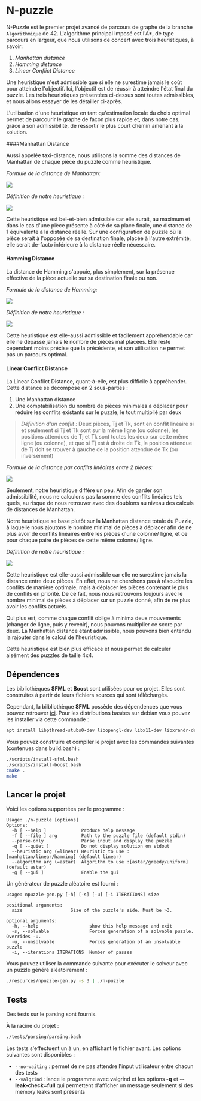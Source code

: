 # N-puzzle



N-Puzzle est le premier projet avancé de parcours de graphe de la branche `Algorithmique` de 42. L'algorithme principal imposé est l'A*, de type parcours en largeur, que nous utilisons de concert avec trois heuristiques, à savoir:

1. *Manhattan distance*
2. *Hamming distance*
3. *Linear Conflict Distance*

Une heuristique n'est admissible que si elle ne surestime jamais le coût pour atteindre l'objectif. Ici, l'objectif est de réussir à atteindre l'état final du puzzle. Les trois heuristiques présentées ci-dessus sont toutes admissibles, et nous allons essayer de les détailler ci-après.

L'utilisation d'une heuristique en tant qu'estimation locale du choix optimal permet de parcourir le graphe de façon plus rapide et, dans notre cas, grâce à son admissibilité, de ressortir le plus court chemin amenant à la solution.

####Manhattan Distance

Aussi appelée taxi-distance, nous utilisons la somme des distances de Manhattan de chaque pièce du puzzle comme heuristique.

*Formule de la distance de Manhattan:*

<img src="https://render.githubusercontent.com/render/math?math=Md(A%2C%20A')%20%3D%20%7CXa'%20-%20Xa%7C%20%2B%20%20%7CYa'%20-%20Ya%7C">



*Définition de notre heuristique :*

<img src="https://render.githubusercontent.com/render/math?math=%5Cbegin%7Balign*%7D%0Ah(puzzle)%20%26%3D%20%5Csum(Md(A%2CA'))%5C%20%5C%5C%0A%26%5Cforall%5C%20piece%5C%20in%5C%20Puzzle%5C%20with%5C%20%5C%5C%0A%26A%20%3Dposition%5C%20actual%5C%20piece%20%5C%5C%0A%26A'%20%3D%20expected%5C%20position%5C%20actual%5C%20piece%0A%5Cend%7Balign*%7D">



Cette heuristique est bel-et-bien admissible car elle aurait, au maximum et dans le cas d'une pièce présente à côté de sa place finale, une distance de 1 équivalente à la distance réelle. Sur une configuration de puzzle où la pièce serait à l'opposée de sa destination finale, placée à l'autre extrémité, elle serait de-facto inférieure à la distance réelle nécessaire.

#### Hamming Distance

La distance de Hamming s'appuie, plus simplement, sur la présence effective de la pièce actuelle sur sa destination finale ou non. 

*Formule de la distance de Hamming:*

<img src="https://render.githubusercontent.com/render/math?math=Hd(A%2C%20A')%20%3D%20A(Xa%2C%20Ya)%20%5Cneq%20A'(Xa'%2C%20Ya')">

*Définition de notre heuristique :*

<img src="https://render.githubusercontent.com/render/math?math=%5Cbegin%7Balign*%7D%0Ah(puzzle)%20%26%3D%20%5Csum(Hd(A%2CA'))%5C%20%5C%5C%0A%26%5Cforall%5C%20piece%5C%20in%5C%20Puzzle%5C%20with%5C%20%5C%5C%0A%26A%20%3Dposition%5C%20actual%5C%20piece%20%5C%5C%0A%26A'%20%3D%20expected%5C%20position%5C%20actual%5C%20piece%0A%5Cend%7Balign*%7D">

Cette heuristique est elle-aussi admissible et facilement appréhendable car elle ne dépasse jamais le nombre de pièces mal placées. Elle reste cependant moins précise que la précédente, et son utilisation ne permet pas un parcours optimal.

#### Linear Conflict Distance

La Linear Conflict Distance, quant-à-elle, est plus difficile à appréhender. Cette distance se décompose en 2 sous-parties :

1. Une Manhattan distance
2. Une comptabilisation du nombre de pièces minimales à déplacer pour réduire les conflits existants sur le puzzle, le tout multiplié par deux

> *Définition d'un conflit* *:* Deux pièces, Tj et Tk, sont en conflit linéaire si et seulement si Tj et Tk sont sur la même ligne (ou colonne), les positions attendues de Tj et Tk sont toutes les deux sur cette même ligne (ou colonne), et que si Tj est à droite de Tk, la position attendue de Tj doit se trouver à gauche de la position attendue de Tk (ou inversement)

*Formule de la distance par conflits linéaires entre 2 pièces:*

<img src="https://render.githubusercontent.com/render/math?math=%5Cbegin%7Balign*%7D%0ALCd(A%2CB)%20%26%3D%20Md(A%2C%20A')%20%2B%20Md(B%2C%20B')%20%2B%202%20*%20conflict(A%2CB)%5C%20%5C%5C%0A%26with%5C%20%5C%5C%0A%26conflict(A%2CB)%20%3D%20presence%5C%20of%5C%20linear%5C%20conflict%5C%20or%5C%20not%5C%20%5B1%2F0%5D%2C%20%5C%5C%0A%26A%5C%20and%5C%20B%3D%20position%5C%20of%5C%202%5C%20pieces%5C%20in%5C%20puzzle%2C%20%5C%5C%0A%26A'%5C%20and%5C%20B'%3D%20respective%5C%20expected%5C%20position%5C%20of%5C%20pieces%0A%5Cend%7Balign*%7D">



Seulement, notre heuristique diffère un peu. Afin de garder son admissibilité, nous ne calculons pas la somme des conflits linéaires tels quels, au risque de nous retrouver avec des doublons au niveau des calculs de distances de Manhattan. 

Notre heuristique se base plutôt sur la Manhattan distance totale du Puzzle, à laquelle nous ajoutons le nombre minimal de pièces à déplacer afin de ne plus avoir de conflits linéaires entre les pièces d'une colonne/ ligne, et ce pour chaque paire de pièces de cette même colonne/ ligne.

*Définition de notre heuristique :*

<img src="https://render.githubusercontent.com/render/math?math=%5Cbegin%7Balign*%7D%0Ah(puzzle)%20%26%3D%20Md(puzzle)%20%2B%202*%20%5Cmin%5C%7B%5C%20conflict(row%7Ccolumn)%5C%7D%5C%20%5C%5C%0A%26%5Cforall%5C%20row%7Ccolumn%5C%C2%A0in%5C%20Puzzle%5C%0A%5Cend%7Balign*%7D">

Cette heuristique est elle-aussi admissible car elle ne surestime jamais la distance entre deux pièces. En effet, nous ne cherchons pas à résoudre les conflits de manière optimale, mais à déplacer les pièces contenant le plus de conflits en priorité. De ce fait, nous nous retrouvons toujours avec le nombre minimal de pièces à déplacer sur un puzzle donné, afin de ne plus avoir les conflits actuels. 

Qui plus est, comme chaque conflit oblige à minima deux mouvements (changer de ligne, puis y revenir), nous pouvons multiplier ce score par deux. La Manhattan distance étant admissible, nous pouvons bien entendu la rajouter dans le calcul de l'heuristique.

Cette heuristique est bien plus efficace et nous permet de calculer aisément des puzzles de taille 4x4.

## Dépendences

Les bibliothèques **SFML** et **Boost** sont utilisées pour ce projet. Elles sont construites à partir de leurs fichiers sources qui sont téléchargés.

Cependant, la bilbliothèque **SFML** possède des dépendences que vous pouvez retrouver [ici](https://www.sfml-dev.org/faq.php#grl-dependencies).
Pour les distributions basées sur debian vous pouvez les installer via cette commande :

```bash
apt install libpthread-stubs0-dev libopengl-dev libx11-dev libxrandr-dev libudev-dev libfreetype-dev
```

Vous pouvez construire et compiler le projet avec les commandes suivantes (contenues dans build.bash) :

```bash
./scripts/install-sfml.bash
./scripts/install-boost.bash
cmake .
make
```

## Lancer le projet

Voici les options supportées par le programme :

```
Usage: ./n-puzzle [options]
Options:
  -h [ --help ]             Produce help message
  -f [ --file ] arg         Path to the puzzle file (default stdin)
  --parse-only              Parse input and display the puzzle
  -q [ --quiet ]            Do not display solution on stdout
  --heuristic arg (=linear) Heuristic to use :[manhattan/linear/hamming] (default linear)
  --algorithm arg (=astar)  Algorithm to use :[astar/greedy/uniform] (default astar)
  -g [ --gui ]              Enable the gui
```

Un générateur de puzzle aléatoire est fourni :

```
usage: npuzzle-gen.py [-h] [-s] [-u] [-i ITERATIONS] size

positional arguments:
  size                  Size of the puzzle's side. Must be >3.

optional arguments:
  -h, --help                   show this help message and exit
  -s, --solvable               Forces generation of a solvable puzzle. Overrides -u.
  -u, --unsolvable             Forces generation of an unsolvable puzzle
  -i, --iterations ITERATIONS  Number of passes
```

Vous pouvez utiliser la commande suivante pour exécuter le solveur avec un puzzle généré aléatoirement :

```bash
./resources/npuzzle-gen.py -s 3 | ./n-puzzle
```

## Tests

Des tests sur le parsing sont fournis.

À la racine du projet :

```bash
./tests/parsing/parsing.bash
```

Les tests s'effectuent un à un, en affichant le fichier avant. Les options suivantes sont disponibles :

- `--no-waiting` : permet de ne pas attendre l'input utilisateur entre chacun des tests
- `--valgrind` : lance le programme avec valgrind et les options **-q** et **--leak-check=full** qui permettent d'afficher un message seulement si des memory leaks sont présents
